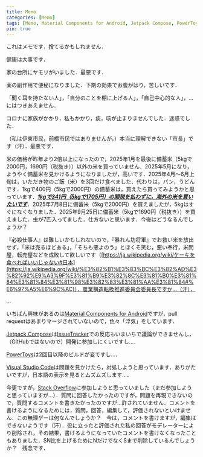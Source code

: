 ```yaml
---
title: Memo
categories: [Memo]
tags: [Memo, Material Components for Android, Jetpack Compose, PowerToys, Visual Studio Code, Stack Overflow]
pin: true
---
```

これはメモです．捨てるかもしれません．

健康は大事です．

家の台所にヤモリがいました．最悪です．

薬の副作用で便秘になりました．下剤の効果でお腹がはり，苦しいです．

「聞く耳を持たない人」，「自分のことを棚に上げる人」，「自己中心的な人」，…にはつきあえません．

コロナに家族がかかり，私もかかり，痰，咳が止まりませんでした．迷惑でした．

（私は伊東市民，前橋市民ではありませんが，）本当に理解できない「市長」です（汗）．最悪です．

米の価格が昨年より2倍以上になったので，2025年1月を最後に備蓄米（5kgで2000円，1690円（税抜き））以外の米を買っていません．2025年5月になり，ようやく備蓄米を見かけるようになりましたが，高いです．2025年4月～6月上旬は，いただき物のご飯（米）を3回だけ食べました．代わりは，パン，うどんです．1kgで400円（5kgで2000円）の備蓄米は，買えたら買ってみようかと思っています．<ins>***1kgで341円（5kgで1705円）の関税を払わずに，海外の米を買いたいです***</ins>．2025年7月8日に備蓄米（5kgで2000円）を買えましたが，5kgはすぐになくなりました．2025年9月25日に備蓄米（5kgで1690円（税抜き））を買えました．虫が7匹入ってました．仕方ないと思います．今後はどうなるんでしょうか？

『必殺仕事人』は難しいかもしれないので，『暴れん坊将軍』でお救い米を放出せず，「米は売るほどある」，「そちも悪よのう」とほくそ笑む，悪い奉行，米問屋，転売屋などを成敗して欲しいです（[https://ja.wikipedia.org/wiki/ケーキを食べればいいじゃない#日本](https://ja.wikipedia.org/wiki/%E3%82%B1%E3%83%BC%E3%82%AD%E3%82%92%E9%A3%9F%E3%81%B9%E3%82%8C%E3%81%B0%E3%81%84%E3%81%84%E3%81%98%E3%82%83%E3%81%AA%E3%81%84#%E6%97%A5%E6%9C%AC)）．農業構造転換推進委員会委員長ですか…（汗）．

…

いちばん興味があるのは[Material Components for Android](https://github.com/material-components/material-components-android)ですが，pull requestはあまりマージされていないので，色々「浮気」をしています．

[Jetpack Compose](https://developer.android.com/compose)は[IssueTracker](https://issuetracker.google.com/)での反応もいまいちで議論ができませんし，（GitHubではないので）開発に参加しにくいですし…．

[PowerToys](https://github.com/microsoft/PowerToys)は2回目以降のビルドが変ですし…．

[Visual Studio Code](https://code.visualstudio.com/)は問題を見かけたら，対処しようと思っています．ありがたいですが，日本語の表示を見るとムズムズします…．

今更ですが，[Stack Overflow](https://stackoverflow.com/)に参加しようと思っていました（まだ参加しようと思っていますが…）．質問に回答したかったのですが，問題を再現できないので，質問するコメントを書きたかったのですが…許されていません．コメントを書けるようになるためには，質問，回答，編集して，評価されないといけません．この無理ゲーは何なんでしょうか？　今は，コメントを書けますが，編集はできないようです（汗）．役に立ったと評価された私の回答がモデレーターにより削除され，その結果，書けるようになっていたコメントを書けなくなったこともありました．SN比を上げるためにNだけでなくSまで削除しているんでしょうか？　残念です．